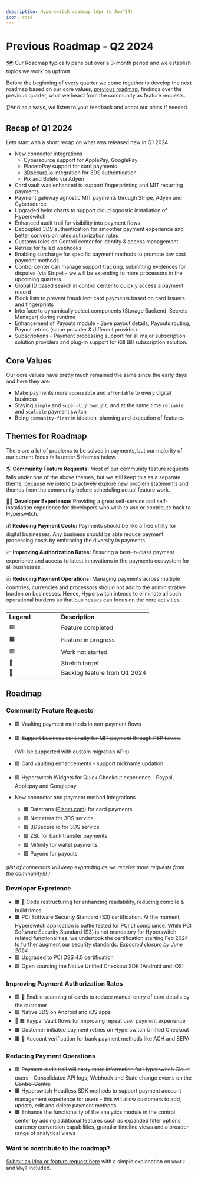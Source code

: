 ```yaml
---
description: Hyperswitch roadmap (Apr to Jun'24)
icon: road
---
```


# Previous Roadmap - Q2 2024

🗺️ Our Roadmap typically pans out over a 3-month period and we establish topics we work on upfront.

Before the beginning of every quarter we come together to develop the next roadmap based on our core values, [previous roadmap](roadmap-1-1.md), findings over the previous quarter, what we heard from the community as feature requests.

👂And as always, we listen to your feedback and adapt our plans if needed.

## Recap of Q1 2024 <a href="#recap-of-q4-2023" id="recap-of-q4-2023"></a>

Lets start with a short recap on what was released new in Q1 2024

* New connector integrations
  * Cybersource support for ApplePay, GooglePay
  * PlacetoPay support for card payments
  * [3Dsecure.io](http://3dsecure.io) integration for 3DS authentication
  * Pix and Boleto via Adyen
* Card vault was enhanced to support fingerprinting and MIT recurring payments
* Payment gateway agnostic MIT payments through Stripe, Adyen and Cybersource
* Upgraded helm charts to support cloud agnostic installation of Hyperswitch
* Enhanced audit trail for visibility into payment flows
* Decoupled 3DS authentication for smoother payment experience and better conversion rates authorization rates
* Customs roles on Control center for identity & access management
* Retries for failed webhooks
* Enabling surcharge for specific payment methods to promote low cost payment methods
* Control center can manage support tracking, submitting evidences for disputes (via Stripe) - we will be extending to more processors in the upcoming quarters.
* Global ID based search in control center to quickly access a payment record
* Block lists to prevent fraudulent card payments based on card issuers and fingerprints
* Interface to dynamically select components (Storage Backend, Secrets Manager) during runtime
* Enhancement of Payouts module - Save payout details, Payouts routing, Payout retries (same provider & different provider).
* Subscriptions - Payment processing support for all major subscription solution providers and plug-in support for Kill Bill subscription solution.

## Core Values <a href="#core-values" id="core-values"></a>

Our core values have pretty much remained the same since the early days and here they are:

* Make payments more `accessible` and `affordable` to every digital business
* Staying `simple` and `super-lightweight`, and at the same time `reliable` and `scalable` payment switch
* Being `community-first` in ideation, planning and execution of features

## Themes for Roadmap <a href="#themes-for-roadmap" id="themes-for-roadmap"></a>

There are a lot of problems to be solved in payments, but our majority of our current focus falls under 5 themes below.

🌎 **Community Feature Requests:** Most of our community feature requests falls under one of the above themes, but we still keep this as a separate theme, because we intend to actively explore new problem statements and themes from the community before scheduling actual feature work.

👨‍💻 **Developer Experience:** Providing a great self-service and self-installation experience for developers who wish to use or contribute back to Hyperswitch.

💰 **Reducing Payment Costs:** Payments should be like a free utility for digital businesses. Any business should be able reduce payment processing costs by embracing the diversity in payments.

📈 **Improving Authorization Rates:** Ensuring a best-in-class payment experience and access to latest innovations in the payments ecosystem for all businesses.

👍 **Reducing Payment Operations:** Managing payments across multiple countries, currencies and processors should not add to the administrative burden on businesses. Hence, Hyperswitch intends to eliminate all such operational burdens so that businesses can focus on the core activities.

<table data-header-hidden><thead><tr><th width="125"></th><th></th></tr></thead><tbody><tr><td><strong>Legend</strong></td><td><strong>Description</strong></td></tr><tr><td>🟩</td><td>Feature completed</td></tr><tr><td>🟧</td><td>Feature in progress</td></tr><tr><td>🟥</td><td>Work not started</td></tr><tr><td>💪</td><td>Stretch target</td></tr><tr><td>🚛</td><td>Backlog feature from Q1 2024</td></tr></tbody></table>

## Roadmap <a href="#roadmap" id="roadmap"></a>

### Community Feature Requests <a href="#community-feature-requests" id="community-feature-requests"></a>

* 🟩 Vaulting payment methods in non-payment flows
*   🟥 ~~Support business continuity for MIT payment through PSP tokens~~&#x20;

    (Will be supported with custom migration APIs)
* 🟩 Card vaulting enhancements - support nickname updation
* 🟩 Hyperswitch Widgets for Quick Checkout experience - Paypal, Applepay and Googlepay&#x20;
* New connector and payment method Integrations
  * 🟧 Datatrans ([Planet.com](http://planet.com)) for card payments&#x20;
  * 🟩 Netcetera for 3DS service&#x20;
  * 🟩 3DSecure.io for 3DS service&#x20;
  * 🟩 ZSL for bank transfer payments
  * 🟩 Mifinity for wallet payments&#x20;
  * 🟩 Payone for payouts

_(list of connectors will keep expanding as we receive more requests from the community!!! )_

### Developer Experience <a href="#developer-experience" id="developer-experience"></a>

* 🟧 🚛 Code restructuring for enhancing readability, reducing compile & build times
* 🟧 PCI Software Security Standard (S3) certification. At the moment, Hyperswitch application is battle tested for PCI L1 compliance. While PCI Software Security Standard (S3) is not mandatory for Hyperswitch related functionalities, we undertook the certification starting Feb 2024 to further augment our security standards. _Expected closure by June 2024_
* 🟩 Upgraded to PCI DSS 4.0 certification
* 🟩 Open sourcing the Native Unified Checkout SDK (Android and iOS)

### Improving Payment Authorization Rates <a href="#improving-payment-authorization-rates" id="improving-payment-authorization-rates"></a>

* 🟩 🚛 Enable scanning of cards to reduce manual entry of card details by the customer
* 🟩 Native 3DS on Android and iOS apps
* 🚛 🟧 Paypal Vault flows for improving repeat user payment experience&#x20;
* 🟧 Customer initiated payment retries on Hyperswitch Unified Checkout
* 🟧 💪 Account verification for bank payment methods like ACH and SEPA

### Reducing Payment Operations <a href="#reducing-payment-operations" id="reducing-payment-operations"></a>

* 🟥 ~~Payment audit trail will carry more information for Hyperswitch Cloud users - Consolidated API logs, Webhook and State change events on the Control Centre~~
* 🟧 Hyperswitch Headless SDK methods to support payment account management experience for users - this will allow customers to add, update, edit and delete payment methods
* 🟧  Enhance the functionality of the analytics module in the control center by adding additional features such as expanded filter options, currency conversion capabilities, granular timeline views and a broader range of analytical views

### **Want to contribute to the roadmap?** <a href="#want-to-contribute-to-the-roadmap" id="want-to-contribute-to-the-roadmap"></a>

[Submit an idea or feature request here](https://github.com/juspay/hyperswitch/discussions/categories/ideas-feature-requests) with a simple explanation on `What?` and `Why?` included.
